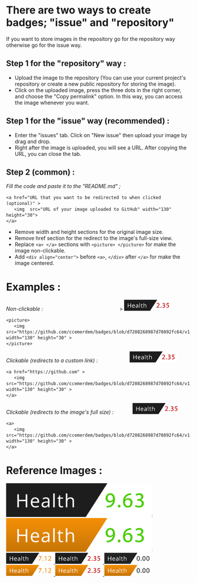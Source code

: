 # There are two ways to create badges; "issue" and "repository"
If you want to store images in the repository go for the repository way otherwise go for the issue way.

## Step 1 for the "repository" way :
- Upload the image to the repository (You can use your current project's repository or create a new public repository for storing the image). 
- Click on the uploaded image, press the three dots in the right corner, and choose the "Copy permalink" option. In this way, you can access the image whenever you want.

## Step 1 for the "issue" way (recommended) :
- Enter the "issues" tab. Click on "New issue" then upload your image by drag and drop. 
- Right after the image is uploaded, you will see a URL. After copying the URL, you can close the tab. 


## Step 2 (common) :
*Fill the code and paste it to the "README.md" ;*
```
<a href="URL that you want to be redirected to when clicked (optional)" >
   <img  src="URL of your image uploaded to GitHub" width="130" height="30"> 
</a>
```
- Remove width and height sections for the original image size. <br>
- Remove href section for the redirect to the image's full-size view. <br>
- Replace ```<a> </a>``` sections with ```<picture> </picture>``` for make the image non-clickable.
- Add ```<div align="center">``` before ```<a>```, ```</div>``` after ```</a>``` for make the image centered.

# Examples :

*Non-clickable :*                                                    
<picture> > <img src="https://github.com/ccemerdem/badges/blob/d7206826c5580e8c94ef94887d7058b49892fc64/v1.3.png" width="130" height="30" > </picture>
```
<picture> 
   <img src="https://github.com/ccemerdem/badges/blob/d7208268987d70892fc64/v1.2.png" width="130" height="30" >
</picture>
```
*Clickable (redirects to a custom link) :*                     
<a href="https://github.com" >
    <img  src="https://github.com/ccemerdem/badges/blob/d7206826c5580e8c94ef94887d7058b49892fc64/v1.3.png" width="130" height="30" > </a>
```
<a href="https://github.com" >
   <img src="https://github.com/ccemerdem/badges/blob/d7208268987d70892fc64/v1.2.png" width="130" height="30" >
</a>
```
*Clickable (redirects to the image's full size)  :*            
<a>
    <img src="https://github.com/ccemerdem/badges/blob/d7206826c5580e8c94ef94887d7058b49892fc64/v1.3.png" width="130" height="30" > </a>
```
<a>
   <img src="https://github.com/ccemerdem/badges/blob/d7208268987d70892fc64/v1.2.png" width="130" height="30" >
</a>
```







# Reference Images :

<a  href="https://codescene.com/" >
    <img  src="https://github.com/ccemerdem/badges/blob/d7206826c5580e8c94ef94887d7058b49892fc64/v1.1.png"width="399" height="92" > </a>

<a  href="https://codescene.com/" >
    <img  src="https://github.com/ccemerdem/badges/blob/d7206826c5580e8c94ef94887d7058b49892fc64/v2.1.png"width="399" height="92" > </a><br>   

<a  href="https://codescene.com/" >
    <img  src="https://github.com/ccemerdem/badges/blob/d7206826c5580e8c94ef94887d7058b49892fc64/v1.2.png" width="130" height="30" > </a>

<a  href="https://codescene.com/" >
    <img  src="https://github.com/ccemerdem/badges/blob/d7206826c5580e8c94ef94887d7058b49892fc64/v1.3.png" width="130" height="30" > </a>

<a  href="https://codescene.com/" >
    <img  src="https://github.com/ccemerdem/badges/blob/d7206826c5580e8c94ef94887d7058b49892fc64/v1.4.png" width="130" height="30" > </a>

<a  href="https://codescene.com/" >
    <img  src="https://github.com/ccemerdem/badges/blob/d7206826c5580e8c94ef94887d7058b49892fc64/v2.2.png " width="130" height="30" > </a>

<a  href="https://codescene.com/" >
    <img  src="https://github.com/ccemerdem/badges/blob/d7206826c5580e8c94ef94887d7058b49892fc64/v2.3.png " width="130" height="30" > </a>

<a  href="https://codescene.com/" >
    <img  src="https://github.com/ccemerdem/badges/blob/d7206826c5580e8c94ef94887d7058b49892fc64/v2.4.png " width="130" height="30" > </a> 

